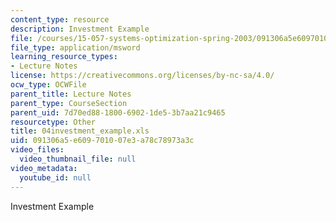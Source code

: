 ```yaml
---
content_type: resource
description: Investment Example
file: /courses/15-057-systems-optimization-spring-2003/091306a5e609701007e3a78c78973a3c_04investment_example.xls
file_type: application/msword
learning_resource_types:
- Lecture Notes
license: https://creativecommons.org/licenses/by-nc-sa/4.0/
ocw_type: OCWFile
parent_title: Lecture Notes
parent_type: CourseSection
parent_uid: 7d70ed88-1800-6902-1de5-3b7aa21c9465
resourcetype: Other
title: 04investment_example.xls
uid: 091306a5-e609-7010-07e3-a78c78973a3c
video_files:
  video_thumbnail_file: null
video_metadata:
  youtube_id: null
---
```

Investment Example